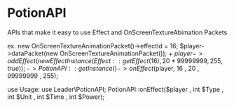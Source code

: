 # PotionAPI

APIs that make it easy to use Effect and OnScreenTextureAbimation Packets

ex. 
new OnScreenTextureAnimationPacket()->effectId = 16;
$player->dataPacket(new OnScreenTextureAnimationPacket()); +
$player->addEffect(new EffectInstance (Effect::getEffect(16), 20* 99999999, 255, true));
-> PotionAPI::getInstance()->onEffect($player, 16 , 20 , 99999999 , 255);

use Usage: use Leader\PotionAPI;
PotionAPI::onEffect($player , int $Type , int $Unit , int $Time , int $Power);
